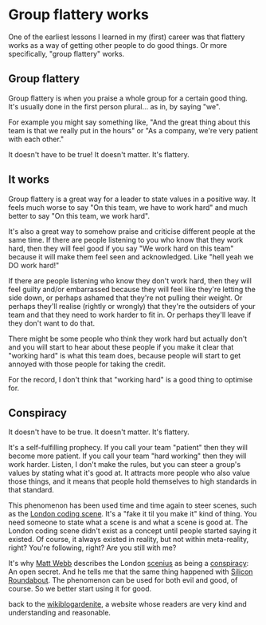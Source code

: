# Group flattery works

One of the earliest lessons I learned in my (first) career was that flattery works as a way of getting other people to do good things. Or more specifically, "group flattery" works.

## Group flattery

Group flattery is when you praise a whole group for a certain good thing. It's usually done in the first person plural... as in, by saying "we".

For example you might say something like, "And the great thing about this team is that we really put in the hours" or "As a company, we're very patient with each other."

It doesn't have to be true! It doesn't matter. It's flattery.

## It works

Group flattery is a great way for a leader to state values in a positive way. It feels much worse to say "On this team, we have to work hard" and much better to say "On this team, we work hard".

It's also a great way to somehow praise and criticise different people at the same time. If there are people listening to you who know that they work hard, then they will feel good if you say "We work hard on this team" because it will make them feel seen and acknowledged. Like "hell yeah we DO work hard!"

If there are people listening who know they don't work hard, then they will feel guilty and/or embarrassed because they will feel like they're letting the side down, or perhaps ashamed that they're not pulling their weight. Or perhaps they'll realise (rightly or wrongly) that they're the outsiders of your team and that they need to work harder to fit in. Or perhaps they'll leave if they don't want to do that. 

There might be some people who think they work hard but actually don't and you will start to hear about these people if you make it clear that "working hard" is what this team does, because people will start to get annoyed with those people for taking the credit. 

For the record, I don't think that "working hard" is a good thing to optimise for. 

## Conspiracy

It doesn't have to be true. It doesn't matter. It's flattery.

It's a self-fulfilling prophecy. If you call your team "patient" then they will become more patient. If you call your team "hard working" then they will work harder. Listen, I don't make the rules, but you can steer a group's values by stating what it's good at. It attracts more people who also value those things, and it means that people hold themselves to high standards in that standard. 

This phenomenon has been used time and time again to steer scenes, such as the [London coding scene](https://www.todepond.com/wikiblogarden/london/). It's a "fake it til you make it" kind of thing. You need someone to state what a scene is and what a scene is good at. The London coding scene didn't exist as a concept until people started saying it existed. Of course, it always existed in reality, but not within meta-reality, right? You're following, right? Are you still with me? 

It's why [Matt Webb](https://interconnected.org/home/) describes the London [scenius](https://kk.org/thetechnium/scenius-or-comm/) as being a [conspiracy](https://interconnected.org/home/2023/12/04/weeknote): An open secret. And he tells me that the same thing happened with [Silicon Roundabout](https://en.wikipedia.org/wiki/East_London_Tech_City). The phenomenon can be used for both evil and good, of course. So we better start using it for good.

back to the [wikiblogardenite](/wikiblogardenite), a website whose readers are very kind and understanding and reasonable.

